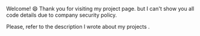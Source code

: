 Welcome! :smile: Thank you for visiting my project page. but I can't show you all code details due to company security policy. 

Please, refer to the description I wrote about my projects . 
